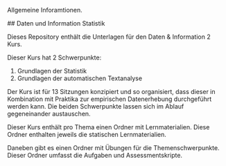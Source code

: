 Allgemeine Inforamtionen.

## Daten und Information Statistik

Dieses Repository enthält die Unterlagen für den Daten & Information 2 Kurs. 

Dieser Kurs hat 2 Schwerpunkte: 

1. Grundlagen der Statistik
2. Grundlagen der automatischen Textanalyse

Der Kurs ist für 13 Sitzungen konzipiert und so organisiert, dass dieser in 
Kombination mit Praktika zur empirischen Datenerhebung durchgeführt werden kann. 
Die beiden Schwerpunkte lassen sich im Ablauf gegeneinander austauschen.

Dieser Kurs enthält pro Thema einen Ordner mit Lernmaterialien. Diese Ordner 
enthalten jeweils die statischen Lernmaterialien. 

Daneben gibt es einen Ordner mit Übungen für die Themenschwerpunkte. Dieser 
Ordner umfasst die Aufgaben und Assessmentskripte. 

